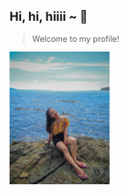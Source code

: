 ## Hi, hi, hiiii ~ :raised_hands:
>Welcome to my profile!

<a href="/assets/images/me.JPG">
  <img src="/assets/images/me.JPG" alt="ME" width="175px"> 
</a>

